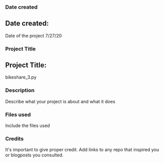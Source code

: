 ### Date created
Date created:
-------------
Date of the project 7/27/20

### Project Title
Project Title:
--------------
bikeshare_3.py

### Description
Describe what your project is about and what it does

### Files used
Include the files used

### Credits
It's important to give proper credit. Add links to any repo that inspired you or blogposts you consulted.

